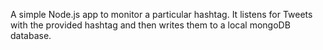 A simple Node.js app to monitor a particular hashtag. It listens for Tweets with the provided hashtag and then writes them to a local mongoDB database.